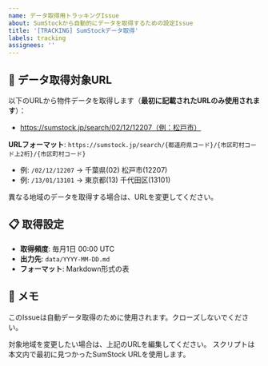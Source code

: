 ```yaml
---
name: データ取得用トラッキングIssue
about: SumStockから自動的にデータを取得するための設定Issue
title: '[TRACKING] SumStockデータ取得'
labels: tracking
assignees: ''
---
```


## 🎯 データ取得対象URL

以下のURLから物件データを取得します（**最初に記載されたURLのみ使用されます**）：

- https://sumstock.jp/search/02/12/12207（例：松戸市）

**URLフォーマット**: `https://sumstock.jp/search/{都道府県コード}/{市区町村コード上2桁}/{市区町村コード}`
- 例: `/02/12/12207` → 千葉県(02) 松戸市(12207)
- 例: `/13/01/13101` → 東京都(13) 千代田区(13101)

異なる地域のデータを取得する場合は、URLを変更してください。

## 📋 取得設定

- **取得頻度**: 毎月1日 00:00 UTC
- **出力先**: `data/YYYY-MM-DD.md`
- **フォーマット**: Markdown形式の表

## 📝 メモ

このIssueは自動データ取得のために使用されます。クローズしないでください。

対象地域を変更したい場合は、上記のURLを編集してください。
スクリプトは本文内で最初に見つかったSumStock URLを使用します。
